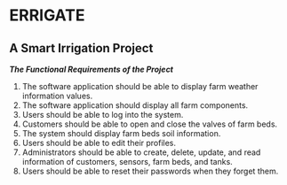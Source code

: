 # ERRIGATE
## A Smart Irrigation Project 

**_The Functional Requirements of the Project_**

1. The software application should be able to display farm weather information values.
2. The software application should display all farm components.
3. Users should be able to log into the system.
4. Customers should be able to open and close the valves of farm beds.
5. The system should display farm beds soil information.
6. Users should be able to edit their profiles.
7. Administrators should be able to create, delete, update, and read information of customers, sensors, farm beds, and tanks.
8. Users should be able to reset their passwords when they forget them. 
